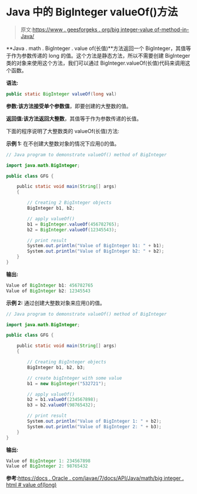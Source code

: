 # Java 中的 BigInteger valueOf()方法

> 原文:[https://www . geesforgeks . org/big integer-value of-method-in-Java/](https://www.geeksforgeeks.org/biginteger-valueof-method-in-java/)

**Java . math . BigInteger . value of(长值)**方法返回一个 BigInteger，其值等于作为参数传递的 long 的值。这个方法是静态方法，所以不需要创建 BigInteger 类的对象来使用这个方法，我们可以通过 BigInteger.valueOf(长值)代码来调用这个函数。

**语法:**

```java
public static BigInteger valueOf(long val)
```

**参数:**该方法接受单个参数**值**，即要创建的大整数的值。

**返回值:**该方法返回**大整数**，其值等于作为参数传递的长值。

下面的程序说明了大整数类的 valueOf(长值)方法:

**示例 1:** 在不创建大整数对象的情况下应用()的值。

```java
// Java program to demonstrate valueOf() method of BigInteger

import java.math.BigInteger;

public class GFG {

    public static void main(String[] args)
    {

        // Creating 2 BigInteger objects
        BigInteger b1, b2;

        // apply valueOf()
        b1 = BigInteger.valueOf(456782765);
        b2 = BigInteger.valueOf(12345543);

        // print result
        System.out.println("Value of BigInteger b1: " + b1);
        System.out.println("Value of BigInteger b2: " + b2);
    }
}
```

**输出:**

```java
Value of BigInteger b1: 456782765
Value of BigInteger b2: 12345543

```

**示例 2:** 通过创建大整数对象来应用()的值。

```java
// Java program to demonstrate valueOf() method of BigInteger

import java.math.BigInteger;

public class GFG {

    public static void main(String[] args)
    {

        // Creating BigInteger objects
        BigInteger b1, b2, b3;

        // create bigInteger with some value
        b1 = new BigInteger("532721");

        // apply valueOf()
        b2 = b1.valueOf(234567898);
        b3 = b2.valueOf(98765432);

        // print result
        System.out.println("Value of BigInteger 1: " + b2);
        System.out.println("Value of BigInteger 2: " + b3);
    }
}
```

**输出:**

```java
Value of BigInteger 1: 234567898
Value of BigInteger 2: 98765432

```

**参考:**[https://docs . Oracle . com/javae/7/docs/API/Java/math/big integer . html # value of(long)](https://docs.oracle.com/javase/7/docs/api/java/math/BigInteger.html#valueOf(long))